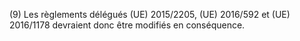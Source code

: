 (9) Les règlements délégués (UE) 2015/2205, (UE) 2016/592 et (UE) 2016/1178 devraient donc être modifiés en conséquence.